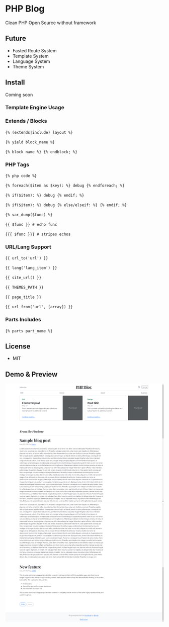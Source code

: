 # PHP Blog
Clean PHP Open Source without framework

## Future
 - Fasted Route System
 - Template System
 - Language System
 - Theme System

## Install
Coming soon

### Template Engine Usage
### Extends / Blocks

``{% (extends|include) layout %}``

``{% yield block_name %}``

``{% block name %} {% endblock; %}``

### PHP Tags

`{% php code %}`

`{% foreach($item as $key): %} debug {% endforeach; %}`

`{% if($item): %} debug {% endif; %}`

`{% if($item): %} debug {% else/elseif: %} {% endif; %}`

`{% var_dump($func) %}`

`{{ $func }} # echo func`

`{{{ $func }}} # stripes echos`

### URL/Lang Support
    
`{{ url_to('url') }}`

`{{ lang('lang_item') }}`

`{{ site_url() }}`

`{{ THEMES_PATH }}`

`{{ page_title }}`

`{{ url_from('url', [array]) }}`
    
### Parts Includes
`{% parts part_name %}`

## License
 - MIT

## Demo & Preview
![Main Page](https://github.com/Staark94/php-blog/blob/main/demo/Blog.PNG)
![Main Page](https://github.com/Staark94/php-blog/blob/main/demo/Capture2.PNG)